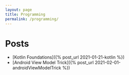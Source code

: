 ```yaml
---
layout: page
title: Programming
permalink: /programming/
---
```


# Posts
* [Kotlin Foundations]({% post_url 2021-01-21-kotlin %})
* [Android View Model Trick]({% post_url 2021-02-01-androidViewModelTrick %})